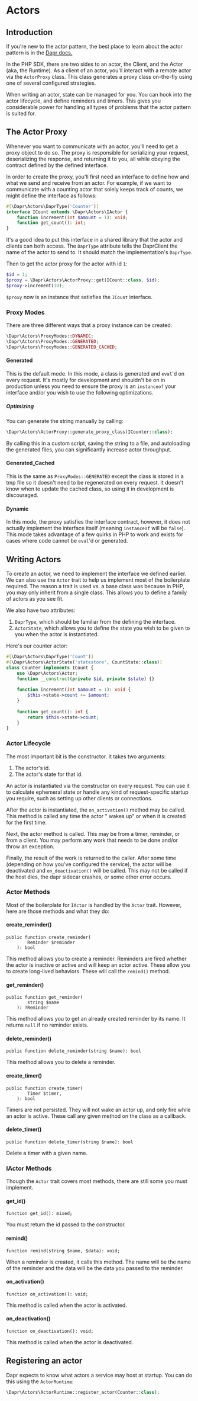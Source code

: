 # Actors

## Introduction

If you're new to the actor pattern, the best place to learn about the actor pattern is in
the [Dapr docs.](https://docs.dapr.io/developing-applications/building-blocks/actors/actors-background/)

In the PHP SDK, there are two sides to an actor, the Client, and the Actor (aka, the Runtime). As a client of an actor,
you'll interact with a remote actor via the `ActorProxy` class. This class generates a proxy class on-the-fly using one
of several configured strategies.

When writing an actor, state can be managed for you. You can hook into the actor lifecycle, and define reminders and
timers. This gives you considerable power for handling all types of problems that the actor pattern is suited for.

## The Actor Proxy

Whenever you want to communicate with an actor, you'll need to get a proxy object to do so. The proxy is responsible for
serializing your request, deserializing the response, and returning it to you, all while obeying the contract defined by
the defined interface.

In order to create the proxy, you'll first need an interface to define how and what we send and receive from an actor.
For example, if we want to communicate with a counting actor that solely keeps track of counts, we might define the
interface as follows:

```php
#[\Dapr\Actors\DaprType('Counter')]
interface ICount extends \Dapr\Actors\IActor {
    function increment(int $amount = 1): void;
    function get_count(): int;
}
```

It's a good idea to put this interface in a shared library that the actor and clients can both access. The `DaprType`
attribute tells the DaprClient the name of the actor to send to. It should match the implementation's `DaprType`.

Then to get the actor proxy for the actor with id `1`:

```php
$id = 1;
$proxy = \Dapr\Actors\ActorProxy::get(ICount::class, $id);
$proxy->increment(10);
```

`$proxy` now is an instance that satisfies the `ICount` interface.

### Proxy Modes

There are three different ways that a proxy instance can be created:

```php
\Dapr\Actors\ProxyModes::DYNAMIC;
\Dapr\Actors\ProxyModes::GENERATED;
\Dapr\Actors\ProxyModes::GENERATED_CACHED;
```

#### Generated

This is the default mode. In this mode, a class is generated and `eval`'d on every request. It's mostly for development
and shouldn't be on in production unless you need to ensure the proxy is an `instanceof` your interface and/or you wish
to use the following optimizations.

##### Optimizing

You can generate the string manually by calling:

```php
\Dapr\Actors\ActorProxy::generate_proxy_class(ICounter::class);
```

By calling this in a custom script, saving the string to a file, and autoloading the generated files, you can
significantly increase actor throughput.

#### Generated_Cached

This is the same as `ProxyModes::GENERATED` except the class is stored in a tmp file so it doesn't need to be
regenerated on every request. It doesn't know when to update the cached class, so using it in development is
discouraged.

#### Dynamic

In this mode, the proxy satisfies the interface contract, however, it does not actually implement the interface itself
(meaning `instanceof` will be `false`). This mode takes advantage of a few quirks in PHP to work and exists for cases
where code cannot be `eval`'d or generated.

## Writing Actors

To create an actor, we need to implement the interface we defined earlier. We can also use the `Actor` trait to help us
implement most of the boilerplate required. The reason a trait is used vs. a base class was because in PHP, you may only
inherit from a single class. This allows you to define a family of actors as you see fit.

We also have two attributes:

1. `DaprType`, which should be familiar from the defining the interface.
2. `ActorState`, which allows you to define the state you wish to be given to you when the actor is instantiated.

Here's our counter actor:

```php
#[\Dapr\Actors\DaprType('Count')]
#[\Dapr\Actors\ActorState('statestore', CountState::class)]
class Counter implements ICount {
    use \Dapr\Actors\Actor;
    function __construct(private $id, private $state) {}
    
    function increment(int $amount = 1): void {
        $this->state->count += $amount;
    }
    
    function get_count(): int {
        return $this->state->count;
    }
}
```

### Actor Lifecycle

The most important bit is the constructor. It takes two arguments:

1. The actor's id.
2. The actor's state for that id.

An actor is instantiated via the constructor on every request. You can use it to calculate ephemeral state or handle any
kind of request-specific startup you require, such as setting up other clients or connections.

After the actor is instantiated, the `on_activation()` method may be called. This method is called any time the actor "
wakes up"
or when it is created for the first time.

Next, the actor method is called. This may be from a timer, reminder, or from a client. You may perform any work that
needs to be done and/or throw an exception.

Finally, the result of the work is returned to the caller. After some time (depending on how you've configured the
service), the actor will be deactivated and `on_deactivation()` will be called. This may not be called if the host dies,
the dapr sidecar crashes, or some other error occurs.

### Actor Methods

Most of the boilerplate for `IActor` is handled by the `Actor` trait. However, here are those methods and what they do:

#### create_reminder()

```
public function create_reminder(
        Reminder $reminder
    ): bool
```

This method allows you to create a reminder. Reminders are fired whether the actor is inactive or active and will keep
an actor active. These allow you to create long-lived behaviors. These will call the `remind()` method.

#### get_reminder()

```
public function get_reminder(
        string $name
    ): ?Reminder 
```

This method allows you to get an already created reminder by its name. It returns `null` if no reminder exists.

#### delete_reminder()

```
public function delete_reminder(string $name): bool
```

This method allows you to delete a reminder.

#### create_timer()

```
public function create_timer(
        Timer $timer,
    ): bool
```

Timers are not persisted. They will not wake an actor up, and only fire while an actor is active. These call any given
method on the class as a callback.

#### delete_timer()

```
public function delete_timer(string $name): bool
```

Delete a timer with a given name.

### IActor Methods

Though the `Actor` trait covers most methods, there are still some you must implement.

#### get_id()

```
function get_id(): mixed;
```

You must return the id passed to the constructor.

#### remind()

```
function remind(string $name, $data): void;
```

When a reminder is created, it calls this method. The name will be the name of the reminder and the data will be the data
you passed to the reminder.

#### on_activation()

```
function on_activation(): void;
```

This method is called when the actor is activated.

#### on_deactivation()

```
function on_deactivation(): void;
```

This method is called when the actor is deactivated.

## Registering an actor

Dapr expects to know what actors a service may host at startup. You can do this using the `ActorRuntime`:

```php
\Dapr\Actors\ActorRuntime::register_actor(Counter::class);
```

